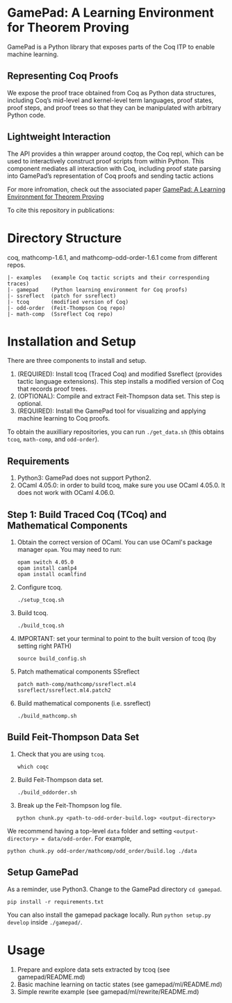 # GamePad: A Learning Environment for Theorem Proving
GamePad is a Python library that exposes parts of the Coq ITP to enable machine learning. 


## Representing Coq Proofs

We expose the proof trace obtained from Coq as Python data structures, including Coq’s mid-level and kernel-level term languages, proof states, proof steps, and proof trees so that they can be manipulated with arbitrary Python code. 


## Lightweight Interaction 

The API provides a thin wrapper around coqtop, the Coq repl, which can be used to interactively construct proof scripts from within Python. This component mediates all interaction with Coq, including proof state parsing into GamePad’s representation of Coq proofs and sending tactic actions

For more infromation, check out the associated paper [GamePad: A Learning Environment for Theorem Proving](www.google.com)

To cite this repository in publications:


# Directory Structure

coq, mathcomp-1.6.1, and mathcomp-odd-order-1.6.1 come from different repos.

```
|- examples   (example Coq tactic scripts and their corresponding traces) 
|- gamepad    (Python learning environment for Coq proofs)
|- ssreflect  (patch for ssreflect)
|- tcoq       (modified version of Coq)
|- odd-order  (Feit-Thompson Coq repo)
|- math-comp  (Ssreflect Coq repo)
```


# Installation and Setup
 
There are three components to install and setup.
1. (REQUIRED): Install tcoq (Traced Coq) and modified Ssreflect (provides tactic language extensions). This step installs a modified version of Coq that records proof trees.
2. (OPTIONAL): Compile and extract Feit-Thompson data set. This step is optional.
3. (REQUIRED): Install the GamePad tool for visualizing and applying machine learning to Coq proofs.

To obtain the auxilliary repositories, you can run `./get_data.sh` (this obtains `tcoq`, `math-comp`, and `odd-order`).


## Requirements

1. Python3: GamePad does not support Python2.
2. OCaml 4.05.0: in order to build tcoq, make sure you use OCaml 4.05.0. It does not work with OCaml 4.06.0.


## Step 1: Build Traced Coq (TCoq) and Mathematical Components

1. Obtain the correct version of OCaml. You can use OCaml's package manager `opam`. You may need to run:
   ```
   opam switch 4.05.0
   opam install camlp4
   opam install ocamlfind
   ```
2. Configure tcoq.
   ```
   ./setup_tcoq.sh
   ```
3. Build tcoq.
   ```
   ./build_tcoq.sh
   ```
4. IMPORTANT: set your terminal to point to the built version of tcoq (by setting right PATH)
   ```
   source build_config.sh
   ```
5. Patch mathematical components SSreflect
   ```
   patch math-comp/mathcomp/ssreflect.ml4 ssreflect/ssreflect.ml4.patch2
   ```
6. Build mathematical components (i.e. ssreflect)
   ```
   ./build_mathcomp.sh
   ```


## Build Feit-Thompson Data Set

1. Check that you are using `tcoq`.
   ```
   which coqc
   ```
2. Build Feit-Thompson data set.
   ```
   ./build_oddorder.sh
   ```
3. Break up the Feit-Thompson log file.
```
   python chunk.py <path-to-odd-order-build.log> <output-directory>
   ```
   We recommend having a top-level `data` folder and setting `<output-directory> = data/odd-order`. For example,
   ```
   python chunk.py odd-order/mathcomp/odd_order/build.log ./data
   ```


## Setup GamePad

As a reminder, use Python3. Change to the GamePad directory `cd gamepad`.
```
pip install -r requirements.txt
```
You can also install the gamepad package locally.
Run `python setup.py develop` inside `./gamepad/`.


# Usage

1. Prepare and explore data sets extracted by tcoq (see gamepad/README.md)
2. Basic machine learning on tactic states (see gamepad/ml/README.md)
3. Simple rewrite example (see gamepad/ml/rewrite/README.md)
